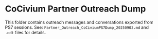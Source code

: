 # CoCivium Partner Outreach Dump

This folder contains outreach messages and conversations exported from PS7 sessions.
See: `Partner_Outreach_CoCiviumPS7Dump_20250903.md` and `.odt` files for details.
